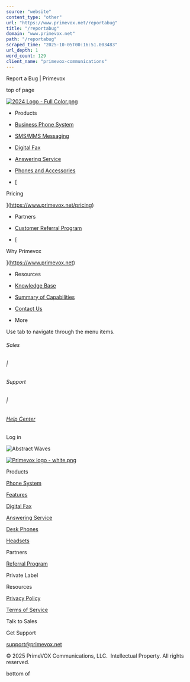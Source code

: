 ```yaml
---
source: "website"
content_type: "other"
url: "https://www.primevox.net/reportabug"
title: "/reportabug"
domain: "www.primevox.net"
path: "/reportabug"
scraped_time: "2025-10-05T00:16:51.003483"
url_depth: 1
word_count: 129
client_name: "primevox-communications"
---
```


Report a Bug | Primevox

top of page

[![2024 Logo - Full Color.png](https://static.wixstatic.com/media/d382db_5433804d887b46469b298a3a1f205cc7~mv2.png/v1/fill/w_160,h_46,al_c,q_85,usm_0.66_1.00_0.01,enc_avif,quality_auto/2024%20Logo%20-%20Full%20Color.png)](https://www.primevox.net)

*   Products

*   [Business Phone System](https://www.primevox.net/business-phone-system)
*   [SMS/MMS Messaging](https://www.primevox.net/business-phone-system)
*   [Digital Fax](https://www.primevox.net/business-phone-system)
*   [Answering Service](https://www.primevox.net/answering-service)
*   [Phones and Accessories](https://www.primevox.net/phones-and-accessories)
*   [

Pricing

](https://www.primevox.net/pricing)
*   Partners

*   [Customer Referral Program](https://www.primevox.net/customer-referral-program)
*   [

Why Primevox

](https://www.primevox.net)
*   Resources

*   [Knowledge Base](https://support.primevox.net)
*   [Summary of Capabilities](https://www.primevox.net/_files/ugd/d382db_4dd5aecf9447441e807eede3254b6181.pdf)
*   [Contact Us](https://www.primevox.net/contact-us)
*   More

Use tab to navigate through the menu items.

###### Sales
###### |

###### Support
###### |

###### [Help Center](https://support.primevox.net)

Log in

![Abstract Waves ](https://static.wixstatic.com/media/11062b_17f38841cd734c97b747ab9a5913f94c~mv2.jpg/v1/fill/w_147,h_52,al_c,q_80,usm_0.66_1.00_0.01,blur_2,enc_avif,quality_auto/11062b_17f38841cd734c97b747ab9a5913f94c~mv2.jpg)

[![Primevox logo - white.png](https://static.wixstatic.com/media/d382db_6ee58805026e4ae6a00a8c32f6decb90~mv2.png/v1/fill/w_222,h_64,al_c,q_85,usm_0.66_1.00_0.01,enc_avif,quality_auto/Primevox%20logo%20-%20white.png)](https://www.primevox.net)

Products

[Phone System](https://www.primevox.net/business-phone-system)

[Features](https://www.primevox.net/business-phone-system)

[Digital Fax](https://www.primevox.net/business-phone-system)

[Answering Service](https://www.primevox.net/answering-service)

[Desk Phones](https://www.primevox.net/phones-and-accessories)

[Headsets](https://www.primevox.net/phones-and-accessories)

Partners

[Referral Program](https://www.primevox.net/customer-referral-program)

Private Label

Resources

[Privacy Policy](https://www.primevox.net/privacy)

[Terms of Service](https://www.primevox.net/termsofservice)

Talk to Sales

Get Support

[support@primevox.net](mailto:support@primevox.net)

© 2025 PrimeVOX Communications, LLC.  Intellectual Property. All rights reserved.

bottom of